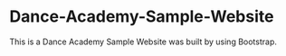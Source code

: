 # Dance-Academy-Sample-Website
This is a Dance Academy Sample Website was built by using Bootstrap.
